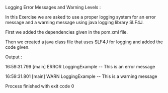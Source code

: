 Logging Error Messages and Warning Levels :

In this Exercise we are asked to use a proper logging system for an error message and a warning message
using java logging library SLF4J.

First we added the dependencies given in the pom.xml file.

Then we created a java class file that uses SLF4J for logging and added the code given.

Output :

16:59:31.799 [main] ERROR LoggingExample -- This is an error message

16:59:31.801 [main] WARN LoggingExample -- This is a warning message

Process finished with exit code 0
